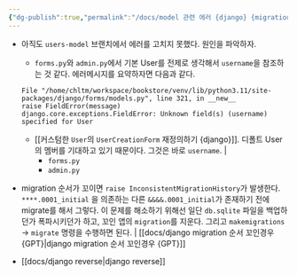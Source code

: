 ```yaml
---
{"dg-publish":true,"permalink":"/docs/model 관련 에러 {django} {migration 순서}/","title":"model 관련 에러 {django} {migration 순서}"}
---
```



- 아직도 `users-model` 브랜치에서 에러를 고치지 못했다. 원인을 파악하자.
	- `forms.py`와 `admin.py`에서 기본 User를 전제로 생각해서 `username`을 참조하는 것 같다. 에러메시지를 요약하자면 다음과 같다.

	```
  File "/home/chltm/workspace/bookstore/venv/lib/python3.11/site-packages/django/forms/models.py", line 321, in __new__
	raise FieldError(message)
	django.core.exceptions.FieldError: Unknown field(s) (username) specified for User
	```

	- [[커스텀한 `User`의 `UserCreationForm` 재정의하기 {django}]]. 디폴트 User의 멤버를 기대하고 있기 때문이다. 그것은 바로 `username`. |
		- `forms.py`
		- `admin.py`
- migration 순서가 꼬이면 `raise InconsistentMigrationHistory`가 발생한다. `****.0001_initial` 을 의존하는 다른 `&&&&.0001_initial`가 존재하기 전에 migrate를 해서 그렇다. 이 문제를 해소하기 위해선 일단 `db.sqlite` 파일을 백업하던가 폭파시키던가 하고, 꼬인 앱의 `migration`를 지운다. 그리고 `makemigrations` → `migrate` 명령을 수행하면 된다. | [[docs/django migration 순서 꼬인경우 {GPT}\|django migration 순서 꼬인경우 {GPT}]]
- [[docs/django reverse\|django reverse]]
